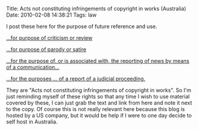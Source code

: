 Title: Acts not constituting infringements of copyright in works (Australia)
Date: 2010-02-08 14:38:21
Tags: law

I post these here for the purpose of future reference and use.

﻿<a href="http://www.austlii.edu.au/au/legis/cth/consol_act/ca1968133/s41.html">...for purpose of criticism or review</a>

<a href="http://www.austlii.edu.au/au/legis/cth/consol_act/ca1968133/s41a.html">...for purpose of parody or satire</a>

<a href="http://www.austlii.edu.au/au/legis/cth/consol_act/ca1968133/s42.html">...for the purpose of, or is associated with, the reporting of news by means of a communication...</a>

<a href="http://www.austlii.edu.au/au/legis/cth/consol_act/ca1968133/s43.html">...for the purposes ... of a report of a judicial proceeding. </a>

They are "Acts not constituting infringements of copyright in works". So I'm just reminding myself of these rights so that any time I wish to use material covered by these, I can just grab the text and link from here and note it next to the copy. Of course this is not really relevant here because this blog is hosted by a US company, but it would be help if I were to one day decide to self host in Australia.
<pre>
</pre>
